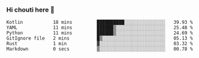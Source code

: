### Hi chouti here 👋


<!--START_SECTION:waka-->

```text
Kotlin           18 mins         ██████████░░░░░░░░░░░░░░░   39.93 %
YAML             11 mins         ██████▒░░░░░░░░░░░░░░░░░░   25.48 %
Python           11 mins         ██████▒░░░░░░░░░░░░░░░░░░   24.69 %
GitIgnore file   2 mins          █▒░░░░░░░░░░░░░░░░░░░░░░░   05.13 %
Rust             1 min           ▓░░░░░░░░░░░░░░░░░░░░░░░░   03.32 %
Markdown         0 secs          ▒░░░░░░░░░░░░░░░░░░░░░░░░   00.78 %
```

<!--END_SECTION:waka-->

<!--
**l0nl1f3/l0nl1f3** is a ✨ _special_ ✨ repository because its `README.md` (this file) appears on your GitHub profile.

Here are some ideas to get you started:

- 🔭 I’m currently working on ...
- 🌱 I’m currently learning ...
- 👯 I’m looking to collaborate on ...
- 🤔 I’m looking for help with ...
- 💬 Ask me about ...
- 📫 How to reach me: ...
- 😄 Pronouns: ...
- ⚡ Fun fact: ...
-->
